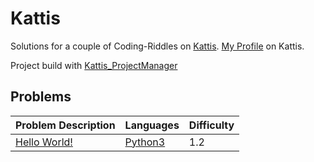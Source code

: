 # Kattis
Solutions for a couple of Coding-Riddles on [Kattis](https://open.kattis.com).
[My Profile]({get_kattis_profile()}) on Kattis.

Project build with [Kattis_ProjectManager](https://github.com/Charontid/Kattis_ProjectBuilder)

## Problems
| Problem Description | Languages | Difficulty |
| - | - | - |
| [Hello World!](https://open.kattis.com/problems/hello) | [Python3](https://github.com/Charontid/Kattis_ProjectBuilder/blob/master/problems/hello/hello.py) | 1.2 |
